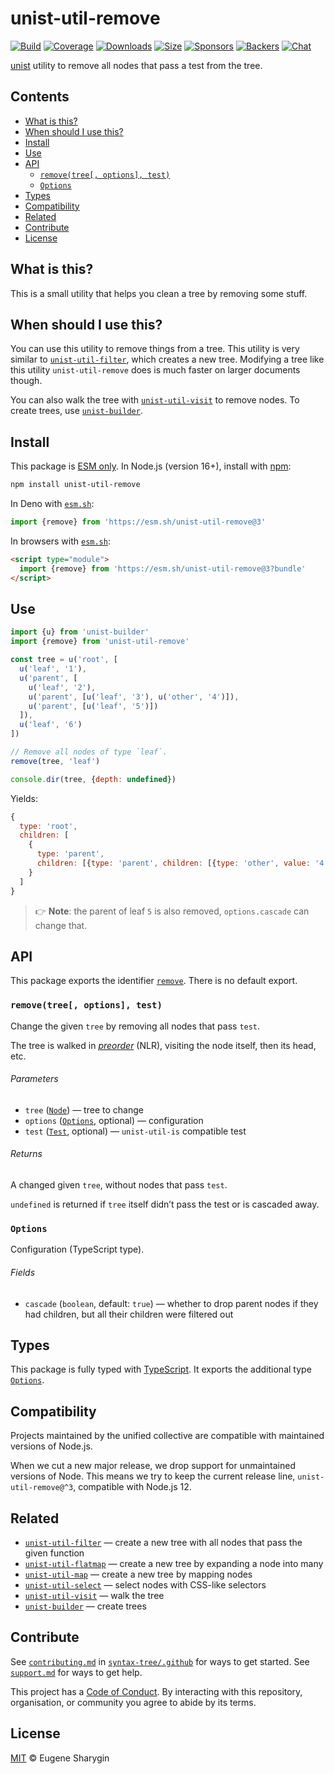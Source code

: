 # unist-util-remove

[![Build][build-badge]][build]
[![Coverage][coverage-badge]][coverage]
[![Downloads][downloads-badge]][downloads]
[![Size][size-badge]][size]
[![Sponsors][sponsors-badge]][collective]
[![Backers][backers-badge]][collective]
[![Chat][chat-badge]][chat]

[unist][] utility to remove all nodes that pass a test from the tree.

## Contents

*   [What is this?](#what-is-this)
*   [When should I use this?](#when-should-i-use-this)
*   [Install](#install)
*   [Use](#use)
*   [API](#api)
    *   [`remove(tree[, options], test)`](#removetree-options-test)
    *   [`Options`](#options)
*   [Types](#types)
*   [Compatibility](#compatibility)
*   [Related](#related)
*   [Contribute](#contribute)
*   [License](#license)

## What is this?

This is a small utility that helps you clean a tree by removing some stuff.

## When should I use this?

You can use this utility to remove things from a tree.
This utility is very similar to [`unist-util-filter`][unist-util-filter], which
creates a new tree.
Modifying a tree like this utility `unist-util-remove` does is much faster on
larger documents though.

You can also walk the tree with [`unist-util-visit`][unist-util-visit] to remove
nodes.
To create trees, use [`unist-builder`][unist-builder].

## Install

This package is [ESM only][esm].
In Node.js (version 16+), install with [npm][]:

```sh
npm install unist-util-remove
```

In Deno with [`esm.sh`][esmsh]:

```js
import {remove} from 'https://esm.sh/unist-util-remove@3'
```

In browsers with [`esm.sh`][esmsh]:

```html
<script type="module">
  import {remove} from 'https://esm.sh/unist-util-remove@3?bundle'
</script>
```

## Use

```js
import {u} from 'unist-builder'
import {remove} from 'unist-util-remove'

const tree = u('root', [
  u('leaf', '1'),
  u('parent', [
    u('leaf', '2'),
    u('parent', [u('leaf', '3'), u('other', '4')]),
    u('parent', [u('leaf', '5')])
  ]),
  u('leaf', '6')
])

// Remove all nodes of type `leaf`.
remove(tree, 'leaf')

console.dir(tree, {depth: undefined})
```

Yields:

```js
{
  type: 'root',
  children: [
    {
      type: 'parent',
      children: [{type: 'parent', children: [{type: 'other', value: '4'}]}]
    }
  ]
}
```

> 👉 **Note**: the parent of leaf `5` is also removed, `options.cascade` can
> change that.

## API

This package exports the identifier [`remove`][api-remove].
There is no default export.

### `remove(tree[, options], test)`

Change the given `tree` by removing all nodes that pass `test`.

The tree is walked in *[preorder][]* (NLR), visiting the node itself, then its
head, etc.

###### Parameters

*   `tree` ([`Node`][node])
    — tree to change
*   `options` ([`Options`][api-options], optional)
    — configuration
*   `test` ([`Test`][test], optional)
    — `unist-util-is` compatible test

###### Returns

A changed given `tree`, without nodes that pass `test`.

`undefined` is returned if `tree` itself didn’t pass the test or is cascaded
away.

### `Options`

Configuration (TypeScript type).

###### Fields

*   `cascade` (`boolean`, default: `true`)
    — whether to drop parent nodes if they had children, but all their children
    were filtered out

## Types

This package is fully typed with [TypeScript][].
It exports the additional type [`Options`][api-options].

## Compatibility

Projects maintained by the unified collective are compatible with maintained
versions of Node.js.

When we cut a new major release, we drop support for unmaintained versions of
Node.
This means we try to keep the current release line, `unist-util-remove@^3`,
compatible with Node.js 12.

## Related

*   [`unist-util-filter`](https://github.com/syntax-tree/unist-util-filter)
    — create a new tree with all nodes that pass the given function
*   [`unist-util-flatmap`](https://gitlab.com/staltz/unist-util-flatmap)
    — create a new tree by expanding a node into many
*   [`unist-util-map`](https://github.com/syntax-tree/unist-util-map)
    — create a new tree by mapping nodes
*   [`unist-util-select`](https://github.com/syntax-tree/unist-util-select)
    — select nodes with CSS-like selectors
*   [`unist-util-visit`](https://github.com/syntax-tree/unist-util-visit)
    — walk the tree
*   [`unist-builder`](https://github.com/syntax-tree/unist-builder)
    — create trees

## Contribute

See [`contributing.md`][contributing] in [`syntax-tree/.github`][health] for
ways to get started.
See [`support.md`][support] for ways to get help.

This project has a [Code of Conduct][coc].
By interacting with this repository, organisation, or community you agree to
abide by its terms.

## License

[MIT][license] © Eugene Sharygin

<!-- Definitions -->

[build-badge]: https://github.com/syntax-tree/unist-util-remove/workflows/main/badge.svg

[build]: https://github.com/syntax-tree/unist-util-remove/actions

[coverage-badge]: https://img.shields.io/codecov/c/github/syntax-tree/unist-util-remove.svg

[coverage]: https://codecov.io/github/syntax-tree/unist-util-remove

[downloads-badge]: https://img.shields.io/npm/dm/unist-util-remove.svg

[downloads]: https://www.npmjs.com/package/unist-util-remove

[size-badge]: https://img.shields.io/badge/dynamic/json?label=minzipped%20size&query=$.size.compressedSize&url=https://deno.bundlejs.com/?q=unist-util-remove

[size]: https://bundlejs.com/?q=unist-util-remove

[sponsors-badge]: https://opencollective.com/unified/sponsors/badge.svg

[backers-badge]: https://opencollective.com/unified/backers/badge.svg

[collective]: https://opencollective.com/unified

[chat-badge]: https://img.shields.io/badge/chat-discussions-success.svg

[chat]: https://github.com/syntax-tree/unist/discussions

[npm]: https://docs.npmjs.com/cli/install

[esm]: https://gist.github.com/sindresorhus/a39789f98801d908bbc7ff3ecc99d99c

[esmsh]: https://esm.sh

[typescript]: https://www.typescriptlang.org

[license]: license

[health]: https://github.com/syntax-tree/.github

[contributing]: https://github.com/syntax-tree/.github/blob/main/contributing.md

[support]: https://github.com/syntax-tree/.github/blob/main/support.md

[coc]: https://github.com/syntax-tree/.github/blob/main/code-of-conduct.md

[unist]: https://github.com/syntax-tree/unist

[node]: https://github.com/syntax-tree/unist#node

[preorder]: https://github.com/syntax-tree/unist#preorder

[test]: https://github.com/syntax-tree/unist-util-is#test

[unist-util-filter]: https://github.com/syntax-tree/unist-util-filter

[unist-util-visit]: https://github.com/syntax-tree/unist-util-visit

[unist-builder]: https://github.com/syntax-tree/unist-builder

[api-remove]: #removetree-options-test

[api-options]: #options
